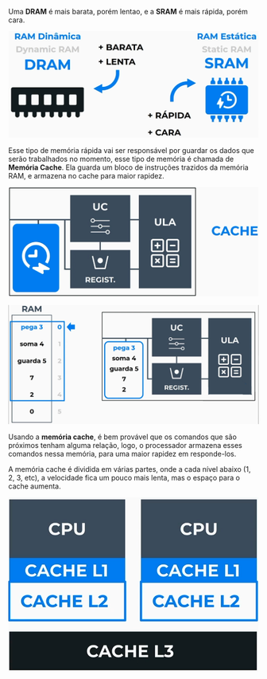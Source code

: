 Uma **DRAM** é mais barata, porém lentao, e a **SRAM** é mais rápida, porém cara.

![DRAM e SRAM](https://raw.githubusercontent.com/Volaxy/Course-Alura-Computacao-Arquitetura-de-computadores-Por-tras-de-como-seu-programa-funciona/master/Images/04/01-DRAMeSRAM.png)

Esse tipo de memória rápida vai ser responsável por guardar os dados que serão trabalhados no momento, esse tipo de memória é chamada de **Memória Cache**. Ela guarda um bloco de instruções trazidos da memória RAM, e armazena no cache para maior rapidez.

![SRAM no Processador](https://raw.githubusercontent.com/Volaxy/Course-Alura-Computacao-Arquitetura-de-computadores-Por-tras-de-como-seu-programa-funciona/master/Images/04/01-SRAMnoProcessador.png)

![SRAM no Processador - 1º Passo](https://raw.githubusercontent.com/Volaxy/Course-Alura-Computacao-Arquitetura-de-computadores-Por-tras-de-como-seu-programa-funciona/master/Images/04/01-SRAMnoProcessador-Passo1.png)

Usando a **memória cache**, é bem provável que os comandos que são próximos tenham alguma relação, logo, o processador armazena esses comandos nessa memória, para uma maior rapidez em responde-los.

A memória cache é dividida em várias partes, onde a cada nível abaixo (1, 2, 3, etc), a velocidade fica um pouco mais lenta, mas o espaço para o cache aumenta.

![SRAM no Processador - 1º Passo](https://raw.githubusercontent.com/Volaxy/Course-Alura-Computacao-Arquitetura-de-computadores-Por-tras-de-como-seu-programa-funciona/master/Images/04/01-CachesNoProcessador.png)